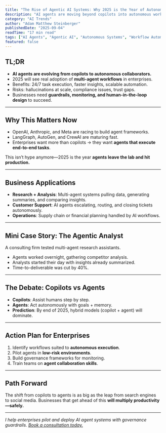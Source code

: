 ```yaml
---
title: "The Rise of Agentic AI Systems: Why 2025 is the Year of Autonomous Agents"
description: "AI agents are moving beyond copilots into autonomous workflows. Learn why agentic systems are the next big leap for enterprises—and how to prepare."
category: "AI Trends"
author: "Adam Matthew Steinberger"
publishedDate: "2025-09-04"
readTime: "17 min read"
tags: ["AI Agents", "Agentic AI", "Autonomous Systems", "Workflow Automation"]
featured: false
---
```


## TL;DR
- **AI agents are evolving from copilots to autonomous collaborators.**  
- 2025 will see real adoption of **multi-agent workflows** in enterprises.  
- Benefits: 24/7 task execution, faster insights, scalable automation.  
- Risks: hallucinations at scale, compliance issues, trust gaps.  
- Businesses need **guardrails, monitoring, and human-in-the-loop design** to succeed.  

---

## Why This Matters Now

- OpenAI, Anthropic, and Meta are racing to build agent frameworks.  
- LangGraph, AutoGen, and CrewAI are maturing fast.  
- Enterprises want more than copilots → they want **agents that execute end-to-end tasks**.  

This isn’t hype anymore—2025 is the year **agents leave the lab and hit production.**

---

## Business Applications

- **Research + Analysis**: Multi-agent systems pulling data, generating summaries, and comparing insights.  
- **Customer Support**: AI agents escalating, routing, and closing tickets autonomously.  
- **Operations**: Supply chain or financial planning handled by AI workflows.  

---

## Mini Case Story: The Agentic Analyst

A consulting firm tested multi-agent research assistants.  
- Agents worked overnight, gathering competitor analysis.  
- Analysts started their day with insights already summarized.  
- Time-to-deliverable was cut by 40%.  

---

## The Debate: Copilots vs Agents

- **Copilots**: Assist humans step by step.  
- **Agents**: Act autonomously with goals + memory.  
- **Prediction**: By end of 2025, hybrid models (copilot + agent) will dominate.  

---

## Action Plan for Enterprises

1. Identify workflows suited to **autonomous execution**.  
2. Pilot agents in **low-risk environments**.  
3. Build governance frameworks for monitoring.  
4. Train teams on **agent collaboration skills**.  

---

## Path Forward

The shift from copilots to agents is as big as the leap from search engines to social media. Businesses that get ahead of this **will multiply productivity—safely.**  

---

*I help enterprises pilot and deploy AI agent systems with governance guardrails. [Book a consultation today.](/services/ai-consulting)*
